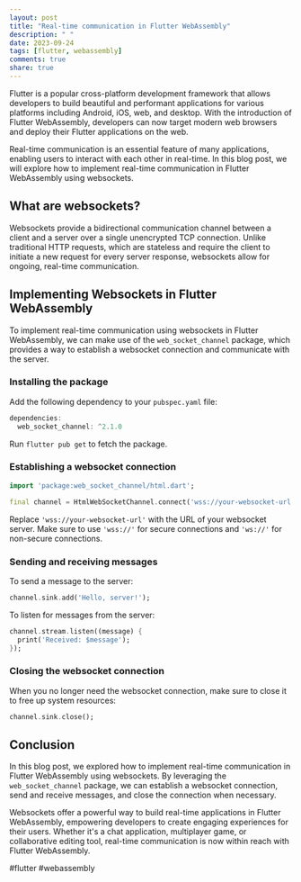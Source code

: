 ```yaml
---
layout: post
title: "Real-time communication in Flutter WebAssembly"
description: " "
date: 2023-09-24
tags: [flutter, webassembly]
comments: true
share: true
---
```


Flutter is a popular cross-platform development framework that allows developers to build beautiful and performant applications for various platforms including Android, iOS, web, and desktop. With the introduction of Flutter WebAssembly, developers can now target modern web browsers and deploy their Flutter applications on the web.

Real-time communication is an essential feature of many applications, enabling users to interact with each other in real-time. In this blog post, we will explore how to implement real-time communication in Flutter WebAssembly using websockets.

## What are websockets?

Websockets provide a bidirectional communication channel between a client and a server over a single unencrypted TCP connection. Unlike traditional HTTP requests, which are stateless and require the client to initiate a new request for every server response, websockets allow for ongoing, real-time communication.

## Implementing Websockets in Flutter WebAssembly

To implement real-time communication using websockets in Flutter WebAssembly, we can make use of the `web_socket_channel` package, which provides a way to establish a websocket connection and communicate with the server.

### Installing the package

Add the following dependency to your `pubspec.yaml` file:

```dart
dependencies:
  web_socket_channel: ^2.1.0
```

Run `flutter pub get` to fetch the package.

### Establishing a websocket connection

```dart
import 'package:web_socket_channel/html.dart';

final channel = HtmlWebSocketChannel.connect('wss://your-websocket-url');
```

Replace `'wss://your-websocket-url'` with the URL of your websocket server. Make sure to use `'wss://'` for secure connections and `'ws://'` for non-secure connections.

### Sending and receiving messages

To send a message to the server:

```dart
channel.sink.add('Hello, server!');
```

To listen for messages from the server:

```dart
channel.stream.listen((message) {
  print('Received: $message');
});
```

### Closing the websocket connection

When you no longer need the websocket connection, make sure to close it to free up system resources:

```dart
channel.sink.close();
```

## Conclusion

In this blog post, we explored how to implement real-time communication in Flutter WebAssembly using websockets. By leveraging the `web_socket_channel` package, we can establish a websocket connection, send and receive messages, and close the connection when necessary.

Websockets offer a powerful way to build real-time applications in Flutter WebAssembly, empowering developers to create engaging experiences for their users. Whether it's a chat application, multiplayer game, or collaborative editing tool, real-time communication is now within reach with Flutter WebAssembly.

#flutter #webassembly